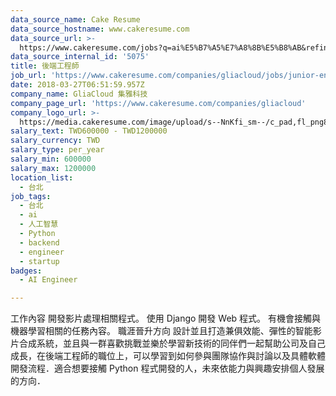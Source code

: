 ```yaml
---
data_source_name: Cake Resume
data_source_hostname: www.cakeresume.com
data_source_url: >-
  https://www.cakeresume.com/jobs?q=ai%E5%B7%A5%E7%A8%8B%E5%B8%AB&refinementList%5Blang_[…]y_type%5D=per_year&range%5Bsalary_range%5D%5Bmin%5D=1000000
data_source_internal_id: '5075'
title: 後端工程師
job_url: 'https://www.cakeresume.com/companies/gliacloud/jobs/junior-engineer'
date: 2018-03-27T06:51:59.957Z
company_name: GliaCloud 集雅科技
company_page_url: 'https://www.cakeresume.com/companies/gliacloud'
company_logo_url: >-
  https://media.cakeresume.com/image/upload/s--NnKfi_sm--/c_pad,fl_png8,h_200,w_200/v1565941306/toliwpxmw5sg8nrwuujs.png
salary_text: TWD600000 - TWD1200000
salary_currency: TWD
salary_type: per_year
salary_min: 600000
salary_max: 1200000
location_list:
  - 台北
job_tags:
  - 台北
  - ai
  - 人工智慧
  - Python
  - backend
  - engineer
  - startup
badges:
  - AI Engineer

---
```


工作內容 開發影片處理相關程式。 使用 Django 開發 Web 程式。 有機會接觸與機器學習相關的任務內容。 職涯晉升方向 設計並且打造兼俱效能、彈性的智能影片合成系統，並且與一群喜歡挑戰並樂於學習新技術的同伴們一起幫助公司及自己成長，在後端工程師的職位上，可以學習到如何參與團隊協作與討論以及具體軟體開發流程．適合想要接觸 Python 程式開發的人，未來依能力與興趣安排個人發展的方向．